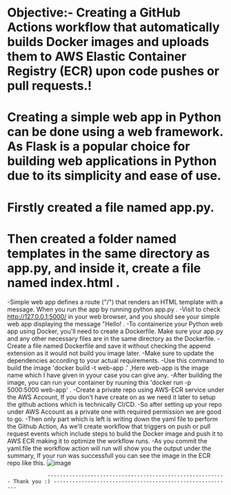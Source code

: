 # Objective:- Creating a GitHub Actions workflow that automatically builds Docker images and uploads them to AWS Elastic Container Registry (ECR) upon code pushes or pull requests.!

# Creating a simple web app in Python can be done using a web framework. As Flask is a popular choice for building web applications in Python due to its simplicity and ease of use.

# Firstly created a file named app.py.

# Then created a folder named templates in the same directory as app.py, and inside it, create a file named index.html .

-Simple web app defines a route ("/") that renders an HTML template with a message. When you run the app by running python app.py .
-Visit to check http://127.0.0.1:5000/ in your web browser, and you should see your simple web app displaying the message "Hello! .
-To containerize your Python web app using Docker, you'll need to create a Dockerfile. Make sure your app.py and any other necessary files are in the same directory 
 as the Dockerfile.
-Create a file named Dockerfile and save it without checking the append extension as it would not build you image later.
-Make sure to update the dependencies according to your actual requirements. 
-Use this command to build the image 'docker build -t web-app .' ,Here web-app is the image name which I have given in yyour case you can give any.
-After building the image, you can run your container by ruuning this 'docker run -p 5000:5000 web-app' .
-Create a private repo using AWS-ECR service under the AWS Account, If you don't have create on as we need it later to setup the github actions which is technically 
 CI/CD.
-So after setting up your repo under AWS Account as a private one with required permission we are good to go.
-Then only part which is left is writing down the yaml file to perform the Github Action, As we'll create workflow that triggers on push or pull request events which 
 include steps to build the Docker image and push it to AWS ECR making it to optimize the workflow runs.
-As you commit the yaml.file the workflow action will run will show you the output under the summary, If your run was successfull you can see the image in the ECR 
 repo like this.
 ![image](https://github.com/PIYKESH/AWS-ECR-Using-GitHub-Actions/assets/90650824/acbf6b02-95a9-40e9-95a2-db21d62099fc)

                 ---------------------------------------------------------- Thank you :) ----------------------------------------------------------

 



